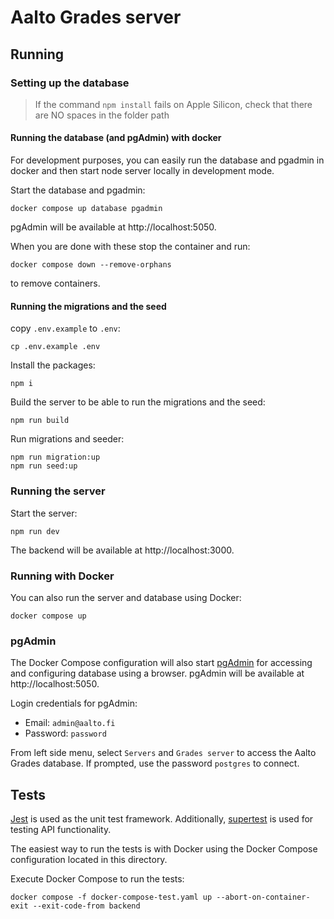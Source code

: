 <!--
SPDX-FileCopyrightText: 2022 The Aalto Grades Developers

SPDX-License-Identifier: MIT
-->

# Aalto Grades server

## Running

### Setting up the database

> If the command `npm install` fails on Apple Silicon, check that there are NO spaces in the folder path

#### Running the database (and pgAdmin) with docker

For development purposes, you can easily run the database and pgadmin in docker
and then start node server locally in development mode.

Start the database and pgadmin:

```
docker compose up database pgadmin
```

pgAdmin will be available at http://localhost:5050.

When you are done with these stop the container and run:

```
docker compose down --remove-orphans
```

to remove containers.

#### Running the migrations and the seed

copy `.env.example` to `.env`:

```
cp .env.example .env
```

Install the packages:

```
npm i
```

Build the server to be able to run the migrations and the seed:

```
npm run build
```

Run migrations and seeder:

```
npm run migration:up
npm run seed:up
```

### Running the server

Start the server:

```
npm run dev
```

The backend will be available at http://localhost:3000.

### Running with Docker

You can also run the server and database using Docker:

```
docker compose up
```

### pgAdmin

The Docker Compose configuration will also start
[pgAdmin](https://www.pgadmin.org/docs/pgadmin4/latest/index.html)
for accessing and configuring database using a browser. pgAdmin will be
available at http://localhost:5050.

Login credentials for pgAdmin:

- Email: `admin@aalto.fi`
- Password: `password`

From left side menu, select `Servers` and `Grades server` to access the Aalto
Grades database. If prompted, use the password `postgres` to connect.

## Tests

[Jest](https://jestjs.io/docs/getting-started) is used as the unit test
framework. Additionally, [supertest](https://www.npmjs.com/package/supertest)
is used for testing API functionality.

The easiest way to run the tests is with Docker using the Docker Compose
configuration located in this directory.

Execute Docker Compose to run the tests:

```
docker compose -f docker-compose-test.yaml up --abort-on-container-exit --exit-code-from backend
```
